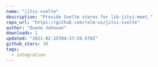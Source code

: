 ```yaml
---
name: "jitsi-svelte"
description: "Provide Svelte stores for lib-jitsi-meet."
repo_url: "https://github.com/relm-us/jitsi-svelte"
author: "Duane Johnson"
downloads: 1
updated: "2021-02-25T04:37:59.578Z"
github_stars: 38
tags: 
  - integration
---
```

